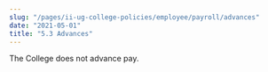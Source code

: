 ```yaml
---
slug: "/pages/ii-ug-college-policies/employee/payroll/advances"
date: "2021-05-01"
title: "5.3 Advances"
---
```


The College does not advance pay.